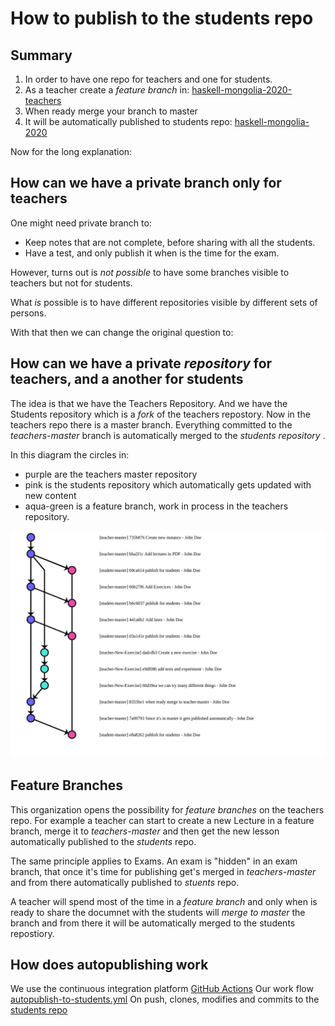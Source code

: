 # How to publish to the students repo

## Summary

1. In order to have one repo for teachers and one for students.
1. As a teacher create a *feature branch* in:
   [haskell-mongolia-2020-teachers](https://github.com/iohkedu/haskell-mongolia-2020-teachers)
1. When ready merge your branch to master
1. It will be automatically published to students repo:
   [haskell-mongolia-2020](https://github.com/iohkedu/haskell-mongolia-2020)

Now for the long explanation:

## How can we have a private branch only for teachers

One might need private branch to:

- Keep notes that are not complete, before sharing with all the students.
- Have a test, and only publish it when is the time for the exam.

However, turns out is _not possible_ to have some
branches visible to teachers but not for students.

What _is_ possible is to have different repositories visible
by different sets of persons.

With that then we can change the original question to:

## How can we have a private _repository_ for teachers, and a another for students

The idea is that we have the Teachers Repository.
And we have the Students repository which is a _fork_ of the teachers repostory.
Now in the teachers repo there is a master branch.
Everything committed to the _teachers-master_ branch is
automatically merged to the _students_ _repository_ .

In this diagram the circles in:

- purple are the teachers master repository
- pink is the students repository which automatically gets updated with new content
- aqua-green is a feature branch, work in process in the teachers repository.

![Autopublish from teachers to students](img/Autopublishing.png)

## Feature Branches

This organization opens the possibility for _feature branches_ on the teachers repo.
For example a teacher can start to create a new Lecture in a feature branch,
merge it to _teachers-master_ and then get the new lesson automatically
published to the _students_ repo.

The same principle applies to Exams.
An exam is "hidden" in an exam branch,
that once it's time for publishing get's merged in _teachers-master_
and from there automatically published to _stuents_ repo.

A teacher will spend most of the time in a _feature branch_ and only when is
ready to share the documnet with the students will _merge to master_ the branch
and from there it will be automatically merged to the students repostiory.

## How does autopublishing work

We use the continuous integration platform
[GitHub Actions](https://github.com/features/actions)
Our work flow
[autopublish-to-students.yml](https://github.com/iohkedu/haskell-mongolia-2020-teachers/blob/master/.github/workflows/autopublish-to-students.yml)
On push, clones, modifies and commits to the
[students repo](https://github.com/iohkedu/haskell-mongolia-2020)
